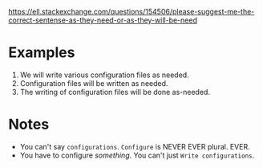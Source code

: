 https://ell.stackexchange.com/questions/154506/please-suggest-me-the-correct-sentense-as-they-need-or-as-they-will-be-need

# Examples

1. We will write various configuration files as needed.
2. Configuration files will be written as needed.
3. The writing of configuration files will be done as-needed.



# Notes

- You can't say `configurations`. `Configure` is NEVER EVER plural. EVER.
- You have to configure *something*. You can't just `Write configurations`.
